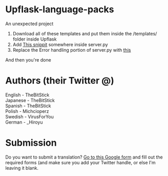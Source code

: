# Upflask-language-packs
An unexpected project  

1. Download all of these templates and put them inside the /templates/ folder inside Upflask
2. Add [This snippit](https://paste.thebitstick.xyz/farejuxivu.py) somewhere inside server.py
3. Replace the Error handling portion of server.py with [this](https://paste.thebitstick.xyz/woyevoyexe.py)  

And then you're done  

# Authors (their Twitter @)
English - TheBitStick  
Japanese - TheBitStick  
Spanish - TheBitStick  
Polish - Michcioperz  
Swedish - VirusForYou  
German - _Hiroyu

# Submission
Do you want to submit a translation? [Go to this Google form](https://docs.google.com/forms/d/1BT6PvQMohpsEpaI_nsDTEoTNv7qyCcOWag7T900eMTo/viewform) and fill out the required forms (and make sure you add your Twitter handle, or else I'm leaving it blank.
